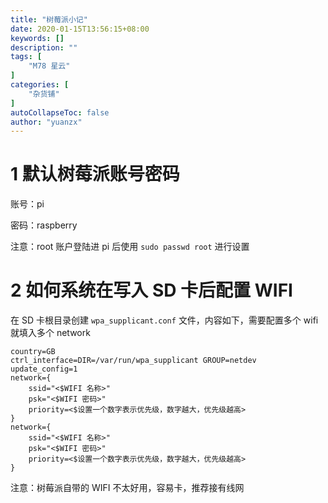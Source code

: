 ```yaml
---
title: "树莓派小记"
date: 2020-01-15T13:56:15+08:00
keywords: []
description: ""
tags: [
    "M78 星云"
]
categories: [
    "杂货铺"
]
autoCollapseToc: false
author: "yuanzx"
---
```


# 1 默认树莓派账号密码

账号：pi

密码：raspberry

注意：root 账户登陆进 pi 后使用 `sudo passwd root` 进行设置

# 2 如何系统在写入 SD 卡后配置 WIFI

在 SD 卡根目录创建 `wpa_supplicant.conf` 文件，内容如下，需要配置多个 wifi 就填入多个 network

```
country=GB
ctrl_interface=DIR=/var/run/wpa_supplicant GROUP=netdev
update_config=1
network={
    ssid="<$WIFI 名称>"
    psk="<$WIFI 密码>"
    priority=<$设置一个数字表示优先级，数字越大，优先级越高>
}
network={
    ssid="<$WIFI 名称>"
    psk="<$WIFI 密码>"
    priority=<$设置一个数字表示优先级，数字越大，优先级越高>
}
```

注意：树莓派自带的 WIFI 不太好用，容易卡，推荐接有线网